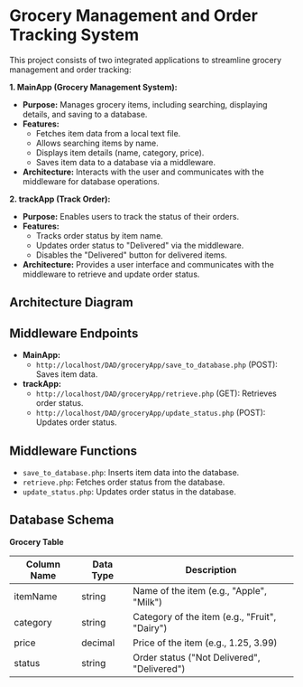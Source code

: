 # Grocery Management and Order Tracking System

This project consists of two integrated applications to streamline grocery management and order tracking:

**1. MainApp (Grocery Management System):**

* **Purpose:** Manages grocery items, including searching, displaying details, and saving to a database.
* **Features:**
    * Fetches item data from a local text file.
    * Allows searching items by name.
    * Displays item details (name, category, price).
    * Saves item data to a database via a middleware.
* **Architecture:** Interacts with the user and communicates with the middleware for database operations.

**2. trackApp (Track Order):**

* **Purpose:** Enables users to track the status of their orders.
* **Features:**
    * Tracks order status by item name.
    * Updates order status to "Delivered" via the middleware.
    * Disables the "Delivered" button for delivered items.
* **Architecture:** Provides a user interface and communicates with the middleware to retrieve and update order status.

## Architecture Diagram

## Middleware Endpoints

* **MainApp:**
    * `http://localhost/DAD/groceryApp/save_to_database.php` (POST): Saves item data.
* **trackApp:**
    * `http://localhost/DAD/groceryApp/retrieve.php` (GET): Retrieves order status.
    * `http://localhost/DAD/groceryApp/update_status.php` (POST): Updates order status.

## Middleware Functions

* `save_to_database.php`: Inserts item data into the database.
* `retrieve.php`: Fetches order status from the database.
* `update_status.php`: Updates order status in the database.

## Database Schema

**Grocery Table**

| Column Name | Data Type | Description                                |
|-------------|----------|--------------------------------------------|
| itemName    | string   | Name of the item (e.g., "Apple", "Milk")     |
| category    | string   | Category of the item (e.g., "Fruit", "Dairy") |
| price       | decimal  | Price of the item (e.g., 1.25, 3.99)         |
| status      | string   | Order status ("Not Delivered", "Delivered")   |
